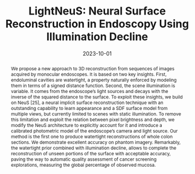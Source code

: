 ---
title: "LightNeuS: Neural Surface Reconstruction in Endoscopy Using Illumination Decline"
collection: publications
permalink: /publications/lightneus
date: 2023-10-01
doi: 'https://doi.org/10.1007/978-3-031-43999-5_48'
venue: 'Medical Image Computing and Computer Assisted Intervention (MICCAI)'
videourl: 'https://www.youtube.com/watch?v=YnyUutpGGg4'
arxiv: '2309.02777'
authors: 
  - vmbatlle{1}
  - josemari{1}
  - pascal.fua{2}
  - tardos{1}
notes:
  - "{1} Universidad de Zaragoza"
  - "{2} Ecole Polytechnique Fédérale de Lausanne"
header:
  teaser: batlle23_lightneus.webp
  teaser_background: '#28252d'
  og_image: batlle2023_lightneus-c1v1-comp.webp
abstract:
  "We propose a new approach to 3D reconstruction from sequences of images acquired by monocular endoscopes. It is based on two key insights. First, endoluminal cavities are watertight, a property naturally enforced by modeling them in terms of a signed distance function. Second, the scene illumination is variable. It comes from the endoscope’s light sources and decays with the inverse of the squared distance to the surface. To exploit these insights, we build on NeuS [25], a neural implicit surface reconstruction technique with an outstanding capability to learn appearance and a SDF surface model from multiple views, but currently limited to scenes with static illumination. To remove this limitation and exploit the relation between pixel brightness and depth, we modify the NeuS architecture to explicitly account for it and introduce a calibrated photometric model of the endoscope’s camera and light source.

  Our method is the first one to produce watertight reconstructions of whole colon sections. We demonstrate excellent accuracy on phantom imagery. Remarkably, the watertight prior combined with illumination decline, allows to complete the reconstruction of unseen portions of the surface with acceptable accuracy, paving the way to automatic quality assessment of cancer screening explorations, measuring the global percentage of observed mucosa."
keywords: 
  - 3D Reconstruction
  - Illumination Decline
  - Endoscopy
bibtex: inproceedings
related:
  - /publications/photometric
---